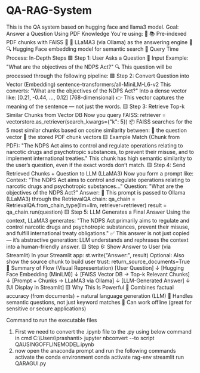 # QA-RAG-System
This is the QA system based on hugging face and llama3 model.
Goal: Answer a Question Using PDF Knowledge
You're using:
 📚 Pre-indexed PDF chunks with FAISS
 🤖 LLaMA3 (via Ollama) as the answering engine
 🔍 Hugging Face embedding model for semantic search
🔁 Query Time Process: In-Depth Steps
🟩 Step 1: User Asks a Question
📨
Input Example:
"What are the objectives of the NDPS Act?"
🔍 This question will be processed through the following pipeline:
🟩 Step 2: Convert Question into Vector (Embedding)
sentence-transformers/all-MiniLM-L6-v2
This converts:
"What are the objectives of the NDPS Act?"
Into a dense vector like:
[0.21, -0.44, ..., 0.12] (768-dimensional)
👉 This vector captures the meaning of the sentence — not just the words.
🟨 Step 3: Retrieve Top-k Similar Chunks from Vector DB
Now you query FAISS:
retriever = vectorstore.as_retriever(search_kwargs={"k": 5})
📦 FAISS searches for the 5 most similar chunks based on cosine similarity between:
 the question vector
 the stored PDF chunk vectors
🟨 Example Match (Chunk from PDF):
"The NDPS Act aims to control and regulate operations relating to narcotic drugs and psychotropic
substances, to prevent their misuse, and to implement international treaties."
This chunk has high semantic similarity to the user’s question, even if the exact words don’t match.
🟨 Step 4: Send Retrieved Chunks + Question to LLM (LLaMA3)
Now you form a prompt like:
Context:
"The NDPS Act aims to control and regulate operations relating to narcotic drugs and psychotropic
substances..."
Question:
"What are the objectives of the NDPS Act?"
Answer:
🔁 This prompt is passed to Ollama (LLaMA3) through the RetrievalQA chain:
qa_chain = RetrievalQA.from_chain_type(llm=llm, retriever=retriever)
result = qa_chain.run(question)
🟨 Step 5: LLM Generates a Final Answer
Using the context, LLaMA3 generates:
"The NDPS Act primarily aims to regulate and control narcotic drugs and psychotropic
substances, prevent their misuse, and fulfill international treaty obligations."
✅ This answer is not just copied — it’s abstractive generation:
LLM understands and rephrases the context into a human-friendly answer.
🟨 Step 6: Show Answer to User (via Streamlit)
In your Streamlit app:
st.write("Answer:", result)
Optional:
Also show the source chunk to build user trust:
return_source_documents=True
🔄 Summary of Flow (Visual Representation)
[User Question]
↓
[Hugging Face Embedding (MiniLM)]
↓
[FAISS Vector DB → Top-k Relevant Chunks]
↓
[Prompt + Chunks → LLaMA3 via Ollama]
↓
[LLM-Generated Answer]
↓
[UI Display in Streamlit]
🟨 Why This Is Powerful
 Combines factual accuracy (from documents) + natural language generation (LLM)
 Handles semantic questions, not just keyword matches
 Can work offline (great for sensitive or secure applications)


Command to run the executable files
1. First we need to convert the .ipynb file to the .py using below command in cmd
   C:\Users\prashanti> jupyter nbconvert --to script QAUSINGOFFLINEMODEL.ipynb
2. now open the anaconda prompt and run the following commands
   activate the conda environment
   conda activate rag-env
   streamlit run QARAGUI.py
